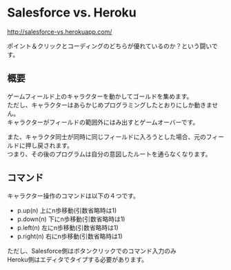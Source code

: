 # Salesforce vs. Heroku

http://salesforce-vs.herokuapp.com/

ポイント＆クリックとコーディングのどちらが優れているのか？という闘いです。

## 概要
ゲームフィールド上のキャラクターを動かしてゴールドを集めます。  
ただし、キャラクターはあらかじめプログラミングしたとおりにしか動きません。  
キャラクターがフィールドの範囲外にはみ出すとゲームオーバーです。  

また、キャラクタ同士が同時に同じフィールドに入ろうとした場合、元のフィールドに押し戻されます。  
つまり、その後のプログラムは自分の意図したルートを通らなくなります。

## コマンド
キャラクター操作のコマンドは以下の４つです。

- p.up(n) 上にn歩移動(引数省略時は1)
- p.down(n) 下にn歩移動(引数省略時は1)
- p.left(n) 左にn歩移動(引数省略時は1)
- p.right(n) 右にn歩移動(引数省略時は1)

ただし、Salesforce側はボタンクリックでのコマンド入力のみ  
Heroku側はエディタでタイプする必要があります。
